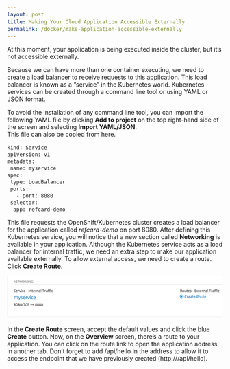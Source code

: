 ```yaml
---
layout: post
title: Making Your Cloud Application Accessible Externally
permalink: /docker/make-application-accessible-externally
---
```


At this moment, your application is being executed inside the cluster, but it’s not accessible externally.

Because we can have more than one container executing, we need to create a load balancer to receive requests to this application. This load balancer is known as a “service” in the Kubernetes world. Kubernetes services can be created through a command line tool or using YAML or JSON format.

To avoid the installation of any command line tool, you can import the following YAML file by clicking **Add to project** on the top right-hand side of the screen and selecting **Import YAML/JSON**.  
This file can also be copied from here.
```
kind: Service
apiVersion: v1
metadata:
 name: myservice
spec:
 type: LoadBalancer
 ports:
   - port: 8080 
 selector: 
  app: refcard-demo
```
This file requests the OpenShift/Kubernetes cluster creates a load balancer for the application called *refcard-demo* on port 8080. After defining this Kubernetes service, you will notice that a new section called **Networking** is available in your application. Although the Kubernetes service acts as a load balancer for internal traffic, we need an extra step to make our application available externally. To allow external access, we need to create a route. Click **Create Route**.

![](https://github.com/arpit04tripathi/files-cdn/raw/cdn/webservices/docker/docker-create-route.png)

In the **Create Route** screen, accept the default values and click the blue **Create** button. Now, on the **Overview** screen, there’s a route to your application. You can click on the route link to open the application address in another tab. Don’t forget to add /api/hello in the address to allow it to access the endpoint that we have previously created (http:///api/hello).

